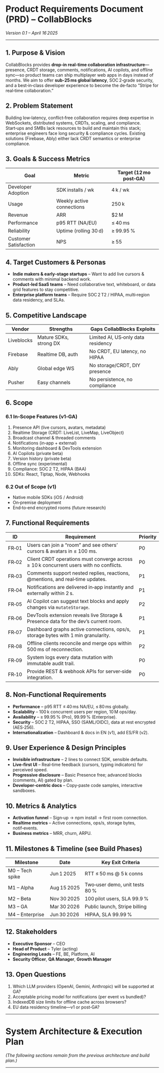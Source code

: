 
# Product Requirements Document (PRD) – CollabBlocks

*Version 0.1 – April 16 2025*

---

## 1. Purpose & Vision
CollabBlocks provides **drop‑in real‑time collaboration infrastructure**—presence, CRDT storage, comments, notifications, AI copilots, and offline sync—so product teams can ship multiplayer web apps in days instead of months. We aim to offer **sub‑25 ms global latency**, SOC 2‑grade security, and a best‑in‑class developer experience to become the de‑facto “Stripe for real‑time collaboration.”

## 2. Problem Statement
Building low‑latency, conflict‑free collaboration requires deep expertise in WebSockets, distributed systems, CRDTs, scaling, and compliance. Start‑ups and SMBs lack resources to build and maintain this stack; enterprise engineers face long security & compliance cycles. Existing solutions (Firebase, Ably) either lack CRDT semantics or enterprise compliance.

## 3. Goals & Success Metrics
| Goal | Metric | Target (12 mo post‑GA) |
|------|--------|------------------------|
| Developer Adoption | SDK installs / wk | 4 k / wk |
| Usage | Weekly active connections | 250 k |
| Revenue | ARR | \$2 M |
| Performance | p95 RTT (NA/EU) | ≤ 40 ms |
| Reliability | Uptime (rolling 30 d) | ≥ 99.95 % |
| Customer Satisfaction | NPS | ≥ 55 |

## 4. Target Customers & Personas
* **Indie makers & early‑stage startups** – Want to add live cursors & comments with minimal backend work.
* **Product‑led SaaS teams** – Need collaborative text, whiteboard, or data grid features to stay competitive.
* **Enterprise platform teams** – Require SOC 2 T2 / HIPAA, multi‑region data residency, and SLAs.

## 5. Competitive Landscape
| Vendor | Strengths | Gaps CollabBlocks Exploits |
|--------|-----------|---------------------------|
| Liveblocks | Mature SDKs, strong DX | Limited AI, US‑only data residency |
| Firebase | Realtime DB, auth | No CRDT, EU latency, no HIPAA |
| Ably | Global edge WS | No storage/CRDT, DIY presence |
| Pusher | Easy channels | No persistence, no compliance |

## 6. Scope
### 6.1 In‑Scope Features (v1‑GA)
1. Presence API (live cursors, avatars, metadata)  
2. Realtime Storage (CRDT: LiveList, LiveMap, LiveObject)  
3. Broadcast channel & threaded comments  
4. Notifications (in‑app + external)  
5. Monitoring dashboard & DevTools extension  
6. AI Copilots (private beta)  
7. Version history (private beta)  
8. Offline sync (experimental)  
9. Compliance: SOC 2 T2, HIPAA (BAA)  
10. SDKs: React, Tiptap, Node, Webhooks

### 6.2 Out of Scope (v1)
* Native mobile SDKs (iOS / Android)  
* On‑premise deployment  
* End‑to‑end encrypted rooms (future research)

## 7. Functional Requirements
| ID | Requirement | Priority |
|----|-------------|----------|
| FR‑01 | Users can join a “room” and see others’ cursors & avatars in ≤ 100 ms. | P0 |
| FR‑02 | Client CRDT operations must converge across ≥ 10 k concurrent users with no conflicts. | P0 |
| FR‑03 | Comments support nested replies, reactions, @mentions, and real‑time updates. | P1 |
| FR‑04 | Notifications are delivered in‑app instantly and externally within 2 s. | P1 |
| FR‑05 | AI Copilot can suggest text blocks and apply changes via `mutateStorage`. | P2 |
| FR‑06 | DevTools extension reveals live Storage & Presence data for the dev’s current room. | P1 |
| FR‑07 | Dashboard graphs active connections, ops/s, storage bytes with 1 min granularity. | P1 |
| FR‑08 | Offline clients reconcile and merge ops within 500 ms of reconnection. | P2 |
| FR‑09 | System logs every data mutation with immutable audit trail. | P0 |
| FR‑10 | Provide REST & webhook APIs for server‑side integration. | P0 |

## 8. Non‑Functional Requirements
* **Performance** – p95 RTT ≤ 40 ms NA/EU, ≤ 80 ms globally.
* **Scalability** – 100 k concurrent users per region, 10 M ops/day.
* **Availability** – ≥ 99.95 % (Pro), 99.99 % (Enterprise).
* **Security** – SOC 2 T2, HIPAA, SSO (SAML/OIDC), data at rest encrypted (AES‑256).
* **Internationalization** – Dashboard & docs in EN (v1), add ES/FR (v2).

## 9. User Experience & Design Principles
* **Invisible infrastructure** – 2 lines to connect SDK, sensible defaults.
* **Live‑first UI** – Real‑time feedback (cursors, typing indicators) for perceived speed.
* **Progressive disclosure** – Basic Presence free; advanced blocks (comments, AI) gated by plan.
* **Developer‑centric docs** – Copy‑paste code samples, interactive sandboxes.

## 10. Metrics & Analytics
* **Activation funnel** – Sign‑up → npm install → first room connection.
* **Realtime metrics** – Active connections, ops/s, storage bytes, notif‑events.
* **Business metrics** – MRR, churn, ARPU.

## 11. Milestones & Timeline (see Build Phases)
| Milestone | Date | Key Exit Criteria |
|-----------|------|-------------------|
| M0 – Tech spike | Jun 1 2025 | RTT ≤ 50 ms @ 5 k conns |
| M1 – Alpha | Aug 15 2025 | Two‑user demo, unit tests 80 % |
| M2 – Beta | Nov 30 2025 | 100 pilot users, SLA 99.9 % |
| M3 – GA | Mar 30 2026 | Public launch, Stripe billing |
| M4 – Enterprise | Jun 30 2026 | HIPAA, SLA 99.99 % |

## 12. Stakeholders
* **Executive Sponsor** – CEO
* **Head of Product** – Tyler (acting)
* **Engineering Leads** – FE, BE, Platform, AI
* **Security Officer**, **QA Manager**, **Growth Manager**

## 13. Open Questions
1. Which LLM providers (OpenAI, Gemini, Anthropic) will be supported at GA?  
2. Acceptable pricing model for notifications (per event vs bundled)?  
3. IndexedDB size limits for offline cache across browsers?  
4. EU data residency timeline—v1 or post‑GA?

---

# System Architecture & Execution Plan

*(The following sections remain from the previous architecture and build plan.)*

---

